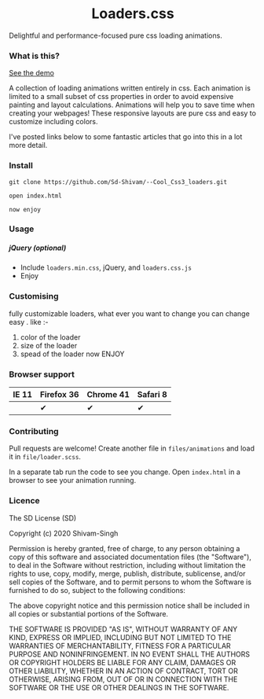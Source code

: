 <h1 align="center">Loaders.css</h1>


Delightful and performance-focused pure css loading animations.

### What is this?

[See the demo](https://sd-shivam.github.io/--Cool_Css3_loaders/)

A collection of loading animations written entirely in css.
Each animation is limited to a small subset of css properties in order
to avoid expensive painting and layout calculations.
Animations will help you to save time when creating your webpages! 
These responsive layouts are pure css and easy to customize including colors.

I've posted links below to some fantastic articles that go into this
in a lot more detail.

### Install

```
git clone https://github.com/Sd-Shivam/--Cool_Css3_loaders.git
```

```
open index.html
```

```
now enjoy
```

### Usage

##### jQuery (optional)
- Include `loaders.min.css`, jQuery, and `loaders.css.js`
- Enjoy

### Customising

fully customizable loaders, what ever you want to change you can change easy .
like :-
1) color of the loader
2) size of the loader
3) spead of the loader
now ENJOY


### Browser support


IE 11  | Firefox 36 | Chrome 41 | Safari 8
------ | ---------- | --------- | --------
       | ✔ | ✔     | ✔ | ✔    | ✔ | ✔

### Contributing

Pull requests are welcome! Create another file in `files/animations`
and load it in `file/loader.scss`.

In a separate tab run the code to see you change. Open `index.html`
in a browser to see your animation running.


### Licence

The SD License (SD)

Copyright (c) 2020 Shivam-Singh

Permission is hereby granted, free of charge, to any person obtaining a copy
of this software and associated documentation files (the "Software"), to deal
in the Software without restriction, including without limitation the rights
to use, copy, modify, merge, publish, distribute, sublicense, and/or sell
copies of the Software, and to permit persons to whom the Software is
furnished to do so, subject to the following conditions:

The above copyright notice and this permission notice shall be included in all
copies or substantial portions of the Software.

THE SOFTWARE IS PROVIDED "AS IS", WITHOUT WARRANTY OF ANY KIND, EXPRESS OR
IMPLIED, INCLUDING BUT NOT LIMITED TO THE WARRANTIES OF MERCHANTABILITY,
FITNESS FOR A PARTICULAR PURPOSE AND NONINFRINGEMENT. IN NO EVENT SHALL THE
AUTHORS OR COPYRIGHT HOLDERS BE LIABLE FOR ANY CLAIM, DAMAGES OR OTHER
LIABILITY, WHETHER IN AN ACTION OF CONTRACT, TORT OR OTHERWISE, ARISING FROM,
OUT OF OR IN CONNECTION WITH THE SOFTWARE OR THE USE OR OTHER DEALINGS IN THE
SOFTWARE.
